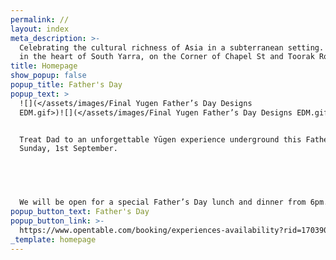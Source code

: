```yaml
---
permalink: //
layout: index
meta_description: >-
  Celebrating the cultural richness of Asia in a subterranean setting. Located
  in the heart of South Yarra, on the Corner of Chapel St and Toorak Road.
title: Homepage
show_popup: false
popup_title: Father's Day
popup_text: >
  ![](</assets/images/Final Yugen Father’s Day Designs
  EDM.gif>)![](</assets/images/Final Yugen Father’s Day Designs EDM.gif>)


  Treat Dad to an unforgettable Yūgen experience underground this Father’s Day,
  Sunday, 1st September.⁠


  ⁠


  We will be open for a special Father’s Day lunch and dinner from 6pm.⁠
popup_button_text: Father's Day
popup_button_link: >-
  https://www.opentable.com/booking/experiences-availability?rid=170390&restref=170390&experienceId=327348&utm_source=external&utm_medium=referral&utm_campaign=share
_template: homepage
---
```



